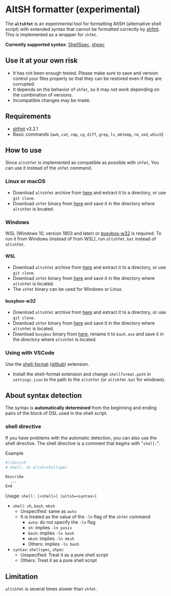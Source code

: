 # AltSH formatter (experimental)

The **`altshfmt`** is an experimental tool for formatting AltSH (alternative shell script) with extended syntax that cannot be formatted correctly by [shfmt][shfmt]. This is implemented as a wrapper for `shfmt`.

**Currently supported syntax**: [ShellSpec][shellspec], [shpec][shpec]

[altshfmt-releases]: https://github.com/shellspec/altshfmt/releases
[shfmt]: https://github.com/mvdan/sh#shfmt
[shfmt-releases]: https://github.com/mvdan/sh/releases
[busybox-w32]: https://frippery.org/busybox
[shellspec]: https://github.com/shellspec/shellspec
[shpec]: https://github.com/rylnd/shpec
[shell-format]: https://marketplace.visualstudio.com/items?itemName=foxundermoon.shell-format

## **Use it at your own risk**

* It has not been enough tested. Please make sure to save and version control your files properly so that they can be restored even if they are corrupted.
* It depends on the behavior of `shfmt`, so it may not work depending on the combination of versions.
* Incompatible changes may be made.

## Requirements

* [shfmt][shfmt-releases] v3.2.1
* Basic commands (`awk`, `cat`, `cmp`, `cp`, `diff`, `grep`, `ls`, `mktemp`, `rm`, `sed`, `which`)

## How to use

Since `altshfmt` is implemented as compatible as possible with `shfmt`, You can use it instead of the `shfmt` command.

### Linux or macOS

* Download `altshfmt` archive from [here][altshfmt-releases] and extract it to a directory, or use `git clone`.
* Download `shfmt` binary from [here][shfmt-releases] and save it in the directory where `altshfmt` is located.

### Windows

WSL (Windows 10, version 1803 and later) or [busybox-w32][busybox-w32] is required. To run it from Windows (instead of from WSL), run `altshfmt.bat` instead of `altshfmt`.

#### WSL

* Download `altshfmt` archive from [here][altshfmt-releases] and extract it to a directory, or use `git clone`.
* Download `shfmt` binary from [here][shfmt-releases] and save it in the directory where `altshfmt` is located.
* The `shfmt` binary can be used for Windows or Linux.

#### busybox-w32

* Download `altshfmt` archive from [here][altshfmt-releases] and extract it to a directory, or use `git clone`.
* Download `shfmt` binary from [here][shfmt-releases] and save it in the directory where `altshfmt` is located.
* Download `busybox` binary from [here][busybox-w32], rename it to `bash.exe` and save it in the directory where `altshfmt` is located.

### Using with VSCode

Use the [shell-format][shell-format] ([github](https://github.com/foxundermoon/vs-shell-format)) extension.

* Install the shell-format extension and change `shellformat.path` in `settings.json` to the path to the `altshfmt` (or `altshfmt.bat` for windows).

## About syntax detection

The syntax is **automatically determined** from the beginning and ending pairs of the block of DSL used in the shell script.

### shell directive

If you have problems with the automatic detection, you can also use the shell directive. The shell directive is a comment that begins with "`shell:`".

Example

```sh
#!/bin/sh
# shell: sh altsh=shellspec

Describe
  ...
End
```

Usage: `shell: [<shell>] [altsh=<syntax>]`

* `shell`: `sh`, `bash`, `mksh`
  * Unspecified: same as `auto`
  * It is treated as the value of the `-ln` flag of the `shfmt` command
    * `auto`: do not specify the `-ln` flag
    * `sh`: implies `-ln posix`
    * `bash`: implies `-ln bash`
    * `mksh`: implies `-ln mksh`
    * Others: implies `-ln bash`
* `syntax`: `shellspec`, `shpec`
  * Unspecified: Treat it as a pure shell script
  * Others: Treat it as a pure shell script

## Limitation

`altshfmt` is several times slower than `shfmt`.
